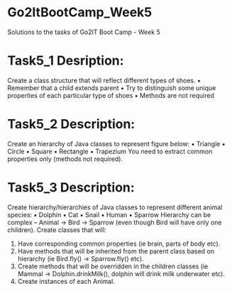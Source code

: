 # Go2ItBootCamp_Week5

Solutions to the tasks of Go2IT Boot Camp - Week 5

# Task5_1 Desription:

Create a class structure that will reflect different types of shoes.
▪ Remember that a child extends parent
▪ Try to distinguish some unique properties of each particular type of shoes
▪ Methods are not required

# Task5_2 Description: 

Create an hierarchy of Java classes to represent figure below:
▪ Triangle
▪ Circle
▪ Square
▪ Rectangle
▪ Trapezium
You need to extract common properties only (methods not required).

# Task5_3 Description: 

Create hierarchy/hierarchies of Java classes to represent different animal species:
▪ Dolphin
▪ Cat
▪ Snail
▪ Human
▪ Sparrow
Hierarchy can be complex – Animal -> Bird -> Sparrow (even though Bird will have only one children).
Create classes that will:
1. Have corresponding common properties (ie brain, parts of body etc).
2. Have methods that will be inherited from the parent class based on hierarchy (ie Bird.fly() -> Sparrow.fly() etc).
3. Create methods that will be overridden in the children classes (ie Mammal -> Dolphin.drinkMilk(), dolphin will drink milk underwater etc).
4. Create instances of each Animal.
